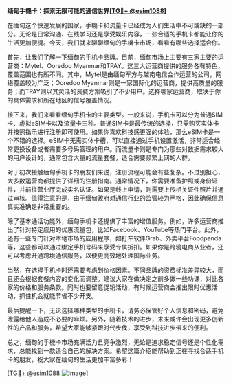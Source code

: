 **缅甸手機卡：探索无限可能的通信世界[[TG💪+ @esim1088](https://t.me/s/esim1088)]**

在缅甸这个快速发展的国家，手機卡和流量卡已经成为人们生活中不可或缺的一部分。无论是日常沟通、在线学习还是享受娱乐内容，一张合适的手机卡都能让你的生活更加便捷。今天，我们就来聊聊缅甸的手機卡市场，看看有哪些选择适合你。

首先，让我们了解一下缅甸的手机卡品牌。目前，缅甸市场上主要有三家主要的运营商：Mytel、Ooredoo Myanmar和TPAY。这三大运营商提供的服务各有特色，覆盖范围也有所不同。其中，Mytel是由缅甸军方与越南电信合作运营的公司，网络覆盖较为广泛；Ooredoo Myanmar则是一家国际化的运营商，提供高质量的服务；而TPAY则以其灵活的资费方案吸引了不少用户。选择哪家运营商，取决于你的具体需求和所在地区的信号覆盖情况。

接下来，我们来看看缅甸手机卡的主要类型。一般来说，手机卡可以分为普通SIM卡、虚拟eSIM卡以及流量卡三种。普通SIM卡是最传统的选择，只需购买实体卡并按照指示进行注册即可使用。如果你喜欢科技感更强的体验，那么eSIM卡是一个不错的选择。eSIM卡无需实体卡槽，可以直接通过手机设置激活，非常适合经常更换设备或者需要多号码管理的用户。而流量卡则是专门为那些对数据需求较大的用户设计的，通常包含大量的流量套餐，适合需要频繁上网的人群。

对于初次接触缅甸手机卡的朋友们来说，注册流程可能会有些复杂。不过别担心，大多数运营商都提供了详细的注册指南。通常情况下，你需要准备护照或身份证件，并前往营业厅完成实名认证。如果是线上申请，则需要上传相关证件照片并通过审核。值得注意的是，由于缅甸政府对通信行业的监管较为严格，因此确保信息真实准确是非常重要的。

除了基本通话功能外，缅甸手机卡还提供了丰富的增值服务。例如，许多运营商推出了针对特定应用的优惠流量包，比如Facebook、YouTube等热门平台。此外，还有一些专门针对本地市场的应用程序，如打车软件Grab、外卖平台Foodpanda等，这些都可以通过绑定手机号码来享受专属折扣。如果你是跨境电商从业者，还可以考虑开通跨境通信服务，以便更高效地处理国际业务。

当然，在选择手机卡时还需要考虑到价格因素。不同品牌的资费标准差异较大，而且还会根据套餐内容的变化而调整。建议大家在做决定之前多做一些功课，对比各家的价格和服务条款。同时也要留意促销活动，有时候运营商会推出限时优惠活动，抓住机会就能节省不少开支。

最后提醒一下，无论选择哪种类型的手机卡，请务必保管好个人信息和密码，避免泄露给他人造成不必要的麻烦。另外，随着技术的进步，未来或许会出现更多创新性的产品和服务，希望大家能够紧跟时代步伐，享受到科技进步带来的便利。

总之，缅甸的手機卡市场充满活力且竞争激烈，无论是追求稳定信号还是个性化需求，总能找到一款适合自己的解决方案。希望这篇介绍能帮助到正在寻找合适手机卡的朋友，祝大家在缅甸的生活更加丰富多彩！

[[TG💪+ @esim1088](https://t.me/s/esim1088) ![Image](https://i.postimg.cc/4NQfJmqS/Snipaste-2025-05-13-00-14-12.png)]